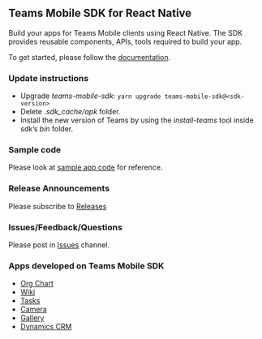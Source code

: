 ## Teams Mobile SDK for React Native
Build your apps for Teams Mobile clients using React Native. The SDK provides reusable components, APIs, tools required to build your app.

To get started, please follow the [documentation](https://aka.ms/TeamsMobileSDKDocs).

### Update instructions
* Upgrade *teams-mobile-sdk*: `yarn upgrade teams-mobile-sdk@<sdk-version>`
* Delete *.sdk_cache/apk* folder.
* Install the new version of Teams by using the *install-teams* tool inside sdk’s *bin* folder.
 
### Sample code
Please look at [sample app code](https://domoreexp.visualstudio.com/Teamspace/Android/_git/TeamsMobile-Common?path=%2Fsdk%2Fteams-mobile-sdk-example&version=GBdevelop) for reference.

### Release Announcements
Please subscribe to [Releases](https://teams.microsoft.com/l/channel/19%3a37328f100bcc467ea951e7b2b363db39%40thread.skype/Releases?groupId=5d549106-0ad3-4180-8657-efe0e41938a9&tenantId=72f988bf-86f1-41af-91ab-2d7cd011db47)

### Issues/Feedback/Questions
Please post in [Issues](https://teams.microsoft.com/l/channel/19%3ad28312f3bee944a4a32d08f0865f0bbe%40thread.skype/Issues?groupId=5d549106-0ad3-4180-8657-efe0e41938a9&tenantId=72f988bf-86f1-41af-91ab-2d7cd011db47) channel.

### Apps developed on Teams Mobile SDK
* [Org Chart](https://domoreexp.visualstudio.com/Teamspace/_git/teams-reactnative-apps-mobile?path=%2Fteams-org-chart&version=GBdevelop)
* [Wiki](https://domoreexp.visualstudio.com/Teamspace/_git/teams-reactnative-apps-mobile?path=%2Fteams-wiki&version=GBdevelop)
* [Tasks](https://olsapps.visualstudio.com/OfficeVerticals-Retail/_git/RetailRolloutsWeb)
* [Camera](https://domoreexp.visualstudio.com/Teamspace/_git/teams-reactnative-apps-mobile?path=%2Fteams-camera&version=GBdevelop)
* [Gallery]()
* [Dynamics CRM](https://dynamicscrm.visualstudio.com/OneCRM/_git/CRM.Sales.AssistantForTeams)

